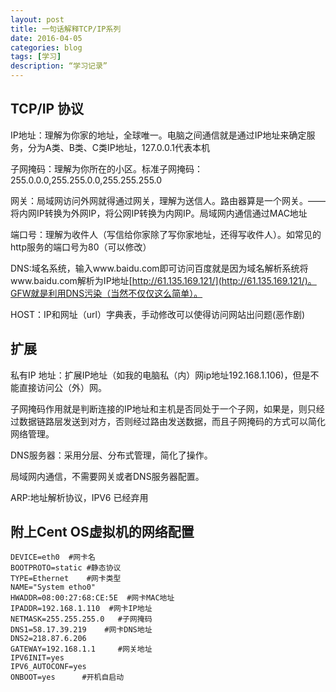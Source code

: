 ```yaml
---
layout: post
title: 一句话解释TCP/IP系列
date: 2016-04-05
categories: blog
tags: [学习]
description: “学习记录”
---
```

## TCP/IP 协议

IP地址：理解为你家的地址，全球唯一。电脑之间通信就是通过IP地址来确定服务，分为A类、B类、C类IP地址，127.0.0.1代表本机

子网掩码：理解为你所在的小区。标准子网掩码：255.0.0.0,255.255.0.0,255.255.255.0

网关：局域网访问外网就得通过网关，理解为送信人。路由器算是一个网关。——将内网IP转换为外网IP，将公网IP转换为内网IP。局域网内通信通过MAC地址

端口号：理解为收件人（写信给你家除了写你家地址，还得写收件人）。如常见的http服务的端口号为80（可以修改）

DNS:域名系统，输入www.baidu.com即可访问百度就是因为域名解析系统将www.baidu.com解析为IP地址[http://61.135.169.121/](http://61.135.169.121/)。GFW就是利用DNS污染（当然不仅仅这么简单）。

HOST：IP和网址（url）字典表，手动修改可以使得访问网站出问题(恶作剧)


## 扩展

私有IP 地址：扩展IP地址（如我的电脑私（内）网ip地址192.168.1.106)，但是不能直接访问公（外）网。

子网掩码作用就是判断连接的IP地址和主机是否同处于一个子网，如果是，则只经过数据链路层发送到对方，否则经过路由发送数据，而且子网掩码的方式可以简化网络管理。

DNS服务器：采用分层、分布式管理，简化了操作。

局域网内通信，不需要网关或者DNS服务器配置。

ARP:地址解析协议，IPV6 已经弃用



## 附上Cent OS虚拟机的网络配置
```
DEVICE=eth0  #网卡名
BOOTPROTO=static #静态协议
TYPE=Ethernet    #网卡类型
NAME="System etho0"
HWADDR=08:00:27:68:CE:5E  #网卡MAC地址
IPADDR=192.168.1.110  #网卡IP地址
NETMASK=255.255.255.0   #子网掩码
DNS1=58.17.39.219    #网卡DNS地址
DNS2=218.87.6.206
GATEWAY=192.168.1.1     #网关地址
IPV6INIT=yes
IPV6_AUTOCONF=yes
ONBOOT=yes      #开机自启动

```
